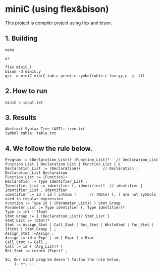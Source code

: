 miniC (using flex&bison)
========
This project is compiler project using flex and bison.

## 1. Building
    make
    
    or

    flex miniC.l
    bison -d miniC.y
    gcc -o miniC miniC.tab.c print.c symboltable.c lex.yy.c -g -lfl
    
## 2. How to run
    miniC < input.txt

## 3. Results
    Abstract Syntax Tree (AST): tree.txt
    Symbol table: table.txt

## 4. We follow the rule below.

    Program := (Declaration_List)? (Function_List)?   // Declaration_List Function_List | Declaration_List | Function_List | ε
    Declaration_List := (Declaration)+          // Declaration | Declaration_List Declaration
    Function_List := (Function)+
    Declaration := Type Identifier_List ;
    Identifier_List := identifier (, identifier)*  // identifier | Identifier_List , identifier
    identifier := id | id [ intnum ]      // (Note) [, ] are not symbols used in regular expression
    Function := Type id ( (Parameter_List)? ) Stmt_Group
    Parameter_List := Type identifier (, Type identifier)*
    Type := int | float
    Stmt_Group := { (Declaration_List)? Stmt_List }
    Stmt_List := (Stmt)*
    Stmt := Assign_Stmt | Call_Stmt | Ret_Stmt | WhileStmt | For_Stmt | IfStmt | Stmt_Group | ;
    Assign_Stmt :=Assign ; 
    Assign := id = Expr | id [ Expr ] = Expr
    Call_Stmt := Call ;
    Call := id ( (Arg_List)? )
    Ret_Stmt := return (Expr)? ; 
    
    So, Our miniC program doesn't follow the rule below.
        1. ++, --
        
   
